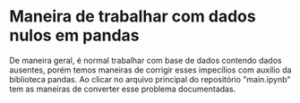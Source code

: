 # Maneira de trabalhar com dados nulos em pandas

De maneira geral, é normal trabalhar com base de dados contendo dados ausentes, porém temos maneiras de corrigir esses impecílios com auxílio da biblioteca pandas.
Ao clicar no arquivo principal do repositório "main.ipynb" tem as maneiras de converter esse problema documentadas.
